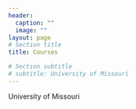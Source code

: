 ```yaml
---
header:
  caption: ""
  image: ""
layout: page
# Section title
title: Courses

# Section subtitle
# subtitle: University of Missouri
---
```

University of Missouri